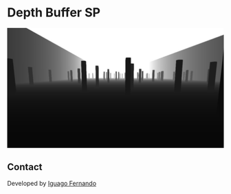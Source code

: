 # Depth Buffer SP
 
<img src="/1.jpg?raw=true" width="800"/>

## Contact

Developed by [Iguago Fernando](https://iguagofernando.wordpress.com/)